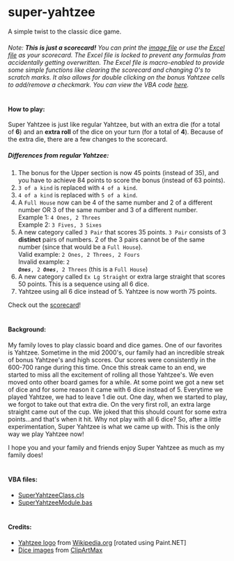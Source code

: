 # super-yahtzee

A simple twist to the classic dice game.

###### Note: **This is just a scorecard!** You can print the [image file](https://github.com/brianferguson/super-yahtzee/blob/master/SuperYahtzeeScorecard.png) or use the [Excel file](https://github.com/brianferguson/super-yahtzee/blob/master/SuperYahtzee.xlsm) as your scorecard. The Excel file is locked to prevent any formulas from accidentally getting overwritten. The Excel file is macro-enabled to provide some simple functions like clearing the scorecard and changing 0's to scratch marks. It also allows for double clicking on the bonus Yahtzee cells to add/remove a checkmark. You can view the VBA code [here](#VBA-files).

#

#### How to play:
Super Yahtzee is just like regular Yahtzee, but with an extra die (for a total of **6**) and an **extra roll** of the dice on your turn (for a total of **4**). Because of the extra die, there are a few changes to the scorecard.

##### Differences from regular Yahtzee:
1. The bonus for the Upper section is now 45 points (instead of 35), and you have to achieve 84 points to score the bonus (instead of 63 points).
2. `3 of a kind` is replaced with `4 of a kind`.
3. `4 of a kind` is replaced with `5 of a kind`.
4. A `Full House` now can be 4 of the same number and 2 of a different number OR 3 of the same number and 3 of a different number.<br />
Example 1: `4 Ones, 2 Threes`<br />
Example 2: `3 Fives, 3 Sixes`
5. A new category called `3 Pair` that scores 35 points. `3 Pair` consists of 3 **distinct** pairs of numbers. 2 of the 3 pairs cannot be of the same number (since that would be a `Full House`).<br />
Valid example: `2 Ones, 2 Threes, 2 Fours`<br />
Invalid example: <code>2 <b><em>Ones</em></b>, 2 <b><em>Ones</em></b>, 2 Threes</code> (this is a `Full House`)
6. A new category called `Ex Lg Straight` or extra large straight that scores 50 points. This is a sequence using all 6 dice.
7. Yahtzee using all 6 dice instead of 5. Yahtzee is now worth 75 points.

Check out the [scorecard](https://github.com/brianferguson/super-yahtzee/blob/master/SuperYahtzeeScorecard.png)!

#

#### Background:
My family loves to play classic board and dice games. One of our favorites is Yahtzee. Sometime in the mid 2000's, our family had an incredible streak of bonus Yahtzee's and high scores. Our scores were consistently in the 600-700 range during this time. Once this streak came to an end, we started to miss all the excitement of rolling all those Yahtzee's. We even moved onto other board games for a while. At some point we got a new set of dice and for some reason it came with 6 dice instead of 5. Everytime we played Yahtzee, we had to leave 1 die out. One day, when we started to play, we forgot to take out that extra die. On the very first roll, an extra large straight came out of the cup. We joked that this should count for some extra points...and that's when it hit. Why not play with all 6 dice? So, after a little experimentation, Super Yahtzee is what we came up with. This is the only way we play Yahtzee now!

I hope you and your family and friends enjoy Super Yahtzee as much as my family does!

#

#### VBA files:
* [SuperYahtzeeClass.cls](https://github.com/brianferguson/super-yahtzee/blob/master/SuperYahtzeeClass.cls)
* [SuperYahtzeeModule.bas](https://github.com/brianferguson/super-yahtzee/blob/master/SuperYahtzeeModule.bas)

#

#### Credits:
* [Yahtzee logo](https://github.com/brianferguson/super-yahtzee/blob/master/resources/logo.png) from [Wikipedia.org](https://en.wikipedia.org/wiki/Yahtzee#/media/File:Yahtzee_logo.svg) [rotated using Paint.NET]
* [Dice images](https://github.com/brianferguson/super-yahtzee/blob/master/resources/) from [ClipArtMax](https://www.clipartmax.com/)
